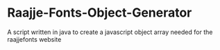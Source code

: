 # Raajje-Fonts-Object-Generator
A script written in java to create a javascript object array needed for the raajjefonts website
